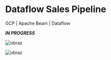 # Dataflow Sales Pipeline
GCP | Apache Beam | Dataflow

**_IN PROGRESS_**

![obraz](https://github.com/KatarzynaBanach/Dataflow-Sales-Pipeline/assets/102869680/4bf86522-f705-4ca7-9c6d-26374f65a2b1)


![obraz](https://github.com/KatarzynaBanach/Dataflow-Sales-Pipeline/assets/102869680/06c613a4-3058-43c1-bb59-b563a51ac5b2)

